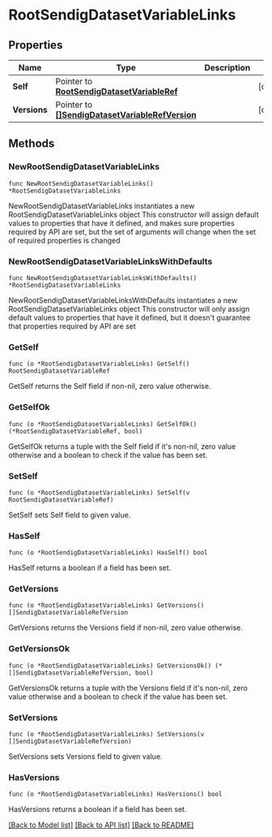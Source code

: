 # RootSendigDatasetVariableLinks

## Properties

Name | Type | Description | Notes
------------ | ------------- | ------------- | -------------
**Self** | Pointer to [**RootSendigDatasetVariableRef**](RootSendigDatasetVariableRef.md) |  | [optional] 
**Versions** | Pointer to [**[]SendigDatasetVariableRefVersion**](SendigDatasetVariableRefVersion.md) |  | [optional] 

## Methods

### NewRootSendigDatasetVariableLinks

`func NewRootSendigDatasetVariableLinks() *RootSendigDatasetVariableLinks`

NewRootSendigDatasetVariableLinks instantiates a new RootSendigDatasetVariableLinks object
This constructor will assign default values to properties that have it defined,
and makes sure properties required by API are set, but the set of arguments
will change when the set of required properties is changed

### NewRootSendigDatasetVariableLinksWithDefaults

`func NewRootSendigDatasetVariableLinksWithDefaults() *RootSendigDatasetVariableLinks`

NewRootSendigDatasetVariableLinksWithDefaults instantiates a new RootSendigDatasetVariableLinks object
This constructor will only assign default values to properties that have it defined,
but it doesn't guarantee that properties required by API are set

### GetSelf

`func (o *RootSendigDatasetVariableLinks) GetSelf() RootSendigDatasetVariableRef`

GetSelf returns the Self field if non-nil, zero value otherwise.

### GetSelfOk

`func (o *RootSendigDatasetVariableLinks) GetSelfOk() (*RootSendigDatasetVariableRef, bool)`

GetSelfOk returns a tuple with the Self field if it's non-nil, zero value otherwise
and a boolean to check if the value has been set.

### SetSelf

`func (o *RootSendigDatasetVariableLinks) SetSelf(v RootSendigDatasetVariableRef)`

SetSelf sets Self field to given value.

### HasSelf

`func (o *RootSendigDatasetVariableLinks) HasSelf() bool`

HasSelf returns a boolean if a field has been set.

### GetVersions

`func (o *RootSendigDatasetVariableLinks) GetVersions() []SendigDatasetVariableRefVersion`

GetVersions returns the Versions field if non-nil, zero value otherwise.

### GetVersionsOk

`func (o *RootSendigDatasetVariableLinks) GetVersionsOk() (*[]SendigDatasetVariableRefVersion, bool)`

GetVersionsOk returns a tuple with the Versions field if it's non-nil, zero value otherwise
and a boolean to check if the value has been set.

### SetVersions

`func (o *RootSendigDatasetVariableLinks) SetVersions(v []SendigDatasetVariableRefVersion)`

SetVersions sets Versions field to given value.

### HasVersions

`func (o *RootSendigDatasetVariableLinks) HasVersions() bool`

HasVersions returns a boolean if a field has been set.


[[Back to Model list]](../README.md#documentation-for-models) [[Back to API list]](../README.md#documentation-for-api-endpoints) [[Back to README]](../README.md)


